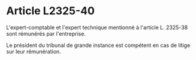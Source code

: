 # Article L2325-40

L'expert-comptable et l'expert technique mentionné à l'article L. 2325-38 sont rémunérés par l'entreprise.

Le président du tribunal de grande instance est compétent en cas de litige sur leur rémunération.
